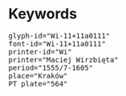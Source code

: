 # Keywords
<pre>
glyph-id="Wi-11+11a0111"
font-id="Wi-11+11a0111"
printer-id="Wi"
printer="Maciej Wirzbięta"
period="1555/7-1605"
place="Kraków"
PT plate="564"
</pre>
